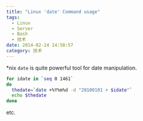 ```yaml
---
title: "Linux 'date' Command usage"
tags:
  - Linux
  - Server
  - Bash
  - 技术
date: 2014-02-24 14:50:57
category: 技术
---
```


 *nix `date` is quite powerful tool for date manipulation.

```bash
for idate in `seq 0 1461`
do
  thedate=`date +%Y%m%d -d "20100101 + $idate"`
  echo $thedate
done
```
etc.